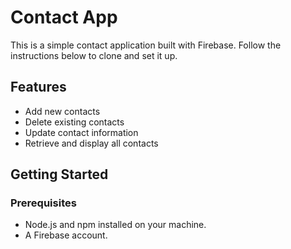 # Contact App

This is a simple contact application built with Firebase. Follow the instructions below to clone and set it up.

## Features

- Add new contacts
- Delete existing contacts
- Update contact information
- Retrieve and display all contacts

## Getting Started

### Prerequisites

- Node.js and npm installed on your machine.
- A Firebase account.






